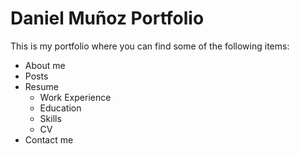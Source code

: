 # Daniel Muñoz Portfolio

This is my portfolio where you can find some of the following
items:

- About me
- Posts
- Resume
  - Work Experience
  - Education
  - Skills
  - CV
- Contact me
